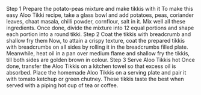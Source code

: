 Step 1 Prepare the potato-peas mixture and make tikkis with it
To make this easy Aloo Tikki recipe, take a glass bowl and add potatoes, peas, coriander leaves, chaat masala, chilli powder, cornflour, salt in it. Mix well all these ingredients. Once done, divide the mixture into 12 equal portions and shape each portion into a round tikki.
Step 2 Coat the tikkis with breadcrumb and shallow fry them
Now, to attain a crispy texture, coat the prepared tikkis with breadcrumbs on all sides by rolling it in the breadcrumbs filled plate. Meanwhile, heat oil in a pan over medium flame and shallow fry the tikkis, till both sides are golden brown in colour.
Step 3 Serve Aloo Tikkis hot
Once done, transfer the Aloo Tikkis on a kitchen towel so that excess oil is absorbed. Place the homemade Aloo Tikkis on a serving plate and pair it with tomato ketchup or green chutney. These tikkis taste the best when served with a piping hot cup of tea or coffee.
